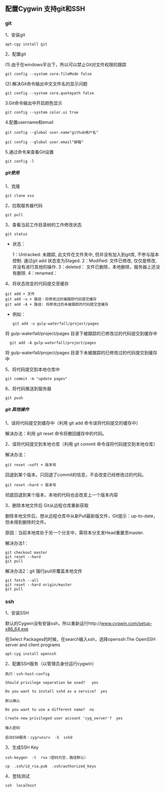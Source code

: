 ## 配置Cygwin 支持git和SSH

### git

1、安装git

    apt-cgy install git

2、配置git

(1).由于在windows平台下，所以可以禁止Git对文件权限的跟踪

    git config --system core.fileMode false

(2).解决Git命令输出中文文件名的显示问题

    git config --system core.quotepath false

3.Git命令输出中开启颜色显示

    git config --system color.ui true

4.配置username和email

    git config --global user.name"github用户名"

    git config --global user.email"邮箱"

5.通过命令来查看Git设置

    git config -l


##### git使用

1、克隆
    
    git clone xxx

2、拉取服务器代码
    
    git pull
    
3、查看当前工作目录树的工作修改状态
    
    git status
    
- 状态：

  1：Untracked: 未跟踪, 此文件在文件夹中, 但并没有加入到git库, 不参与版本控制. 通过git add 状态变为Staged.
  2：Modified: 文件已修改, 仅仅是修改, 并没有进行其他的操作.
  3：deleted： 文件已删除，本地删除，服务器上还没有删除.
  4：renamed：

    
4、将状态改变的代码提交至缓存

    git add + 文件
    git add -u + 路径：将修改过的被跟踪代码提交缓存
    git add -A + 路径: 将修改过的未被跟踪的代码提交至缓存
    
- 例如：

      git add -u gulp-waterfall/project/pages
      
将 gulp-waterfall/project/pages 目录下被跟踪的已修改过的代码提交到缓存中

      git add -A gulp-waterfall/project/pages
      
将 gulp-waterfall/project/pages 目录下未被跟踪的已修改过的代码提交到缓存中

5、将代码提交到本地仓库中

    git commit -m "update pages"
    
6、将代码推送到服务器

    git push
    
##### git 其他操作
    
1、误将代码提交到缓存中（利用 git add 命令误将代码提交的缓存中）

解决办法：利用 git reset 命令将撤回缓存中的代码。

2、误将代码提交到本地仓库（利用 git commit 命令误将代码提交到本地仓库）

解决办法：

    git reset —soft + 版本号
    
回退到某个版本，只回退了commit的信息，不会改变已经修改过的代码。

    git reset —hard + 版本号
    
彻底回退到某个版本，本地的代码也会改变上一个版本内容

3、删除本地文件后 Git从远程仓库重新获取

删除本地文件后，想从远程仓库中从新Pull最新版文件，Git提示：up-to-date，但未得到删除的文件。

原因：当前本地库处于另一个分支中，需将本分支发Head重置至master.

解决办法1：

    git checkout master 
    git reset --hard
    git pull

解决办法2：git 强行pull并覆盖本地文件

    git fetch --all  
    git reset --hard origin/master 
    git pull


### ssh

1、安装SSH

默认的Cygwin没有安装ssh，所以重新运行http://www.cygwin.com/setup-x86_64.exe

在Select Packages的时候，在search输入ssh，选择openssh:The OpenSSH server and client programs

    apt-cyg install openssh

2、配置SSH服务（以管理员身份运行cygwin）

    执行：ssh-host-config

    Should privilege separation be used?   yes

    Do you want to install sshd as a service?  yes

    默认确认

    Do you want to use a different name?  no

    Create new privileged user account 'cyg_server'?  yes

    输入密码

    启动SSH服务：cygrunsrv  -S  sshd

3、生成SSH Key

    ssh-keygen  -t  rsa（密码为空，路径默认）

    cp  .ssh/id_rsa.pub  .ssh/authorized_keys

4、登陆测试

    ssh  localhost


